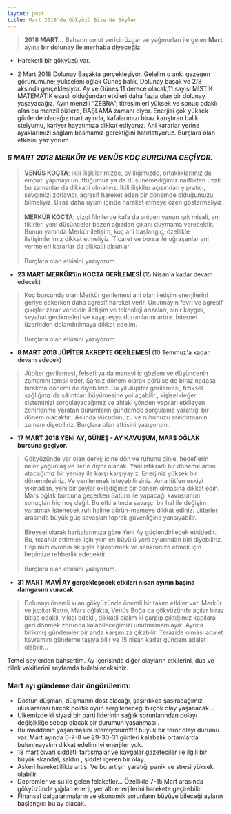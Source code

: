 ```yaml
---
layout: post
title: Mart 2018'de Gökyüzü Bize Ne Söyler
---
```


>**2018 MART…**
Baharın umut verici rüzgar ve yağmurları ile gelen **Mart** ayına **bir dolunay ile merhaba diyeceğiz**.

* Hareketli bir gökyüzü var.

* 2 Mart 2018 Dolunay Başakta gerçekleşiyor. Gelelim o anki gezegen görünümüne; yükseleni oğlak Güneş balık, Dolunay başak ve 2/8 aksında gerçekleşiyor. Ay ve Güneş 11 derece olacak,11 sayısı MİSTİK MATEMATİK esaslı olduğundan etkileri daha fazla olan bir dolunay yaşayacağız. Ayın menzili “ZEBRA”; titreşimleri yüksek ve sonuç odaklı olan bu menzil bizlere, BAŞLAMA zamanı diyor. Enerjisi çok yüksek günlerde olacağız mart ayında, kafalarımızı biraz karıştıran balık stelyumu, kariyer hayatımıza dikkat ediyoruz. Ani kararlar yerine ayaklarımızı sağlam basmamız gerektiğini hatırlatıyoruz. Burçlara olan etkisini yazıyorum.

### *6 MART 2018 MERKÜR VE VENÜS KOÇ BURCUNA GEÇİYOR.*
>  **VENÜS KOÇTA**; ikili İlişkilerimizde, evliliğimizde, ortaklıklarımız da empati yapmayı unuttuğumuz ya da düşünemediğimiz naiflikten uzak bu zamanlar da dikkatli olmalıyız. İkili ilişkiler açısından yıpratıcı, sevgimizi zorlayıcı, agresif hareket eden bir dönemde olduğumuzu bilmeliyiz. Biraz daha uyum içinde hareket etmeye özen göstermeliyiz.<br><br>
>  **MERKÜR KOÇTA**; çizgi filmlerde kafa da aniden yanan ışık misali, ani fikirler, yeni düşünceler bazen ağızdan çıkanı duymama verecektir. Bunun yanında Merkür iletişim, koç ani başlangıç; özellikle iletişimlerimiz dikkat etmeliyiz. Ticaret ve borsa ile uğraşanlar ani vermeleri kararlar da dikkatli olsunlar.<br><br>
> Burçlara olan etkisini yazıyorum.

* **23 MART MERKÜR’ün KOÇTA GERİLEMESİ** (15 Nisan'a kadar devam edecek)

>Koç burcunda olan Merkür gerilemesi ani olan iletişim enerjilerini geriye çekerken daha agresif hareket verir. Unutmayın fevri ve agresif çıkışlar zarar vericidir. iletişim ve teknoloji arızaları, sinir kaygısı, seyahat gecikmeleri ve kayıp eşya durumlarını artırır. İnternet üzerinden dolandırılmaya dikkat edelim.<br><br>
Burçlara olan etkisini yazıyorum.

* **8 MART 2018 JÜPİTER AKREPTE GERİLEMESİ** (10 Temmuz'a kadar devam edecek)

>Jüpiter gerilemesi, felsefi ya da manevi iç gözlem ve düşüncenin zamanını temsil eder. Şansız dönem olarak görülse de biraz nadasa bırakma dönemi de diyebiliriz. Bu yıl Jüpiter gerilemesi, fiziksel sağlığınız da sıkıntıları büyümesine yol açabilir., kişisel değer sisteminizi sorgulayacağımız ve ahlaki yönden yapıları etkileyen zehirlenme yaratan durumların gündemde sorgulama yarattığı bir dönem olacaktır.. Aslında vücudunuzu ve ruhunuzu arındırmanın zamanı diyebiliriz.
Burçlara olan etkisini yazıyorum.

* **17 MART 2018 YENİ AY, GÜNEŞ - AY KAVUŞUM, MARS OĞLAK burcuna geçiyor.**

>Gökyüzünde var olan derki; içine dön ve ruhunu dinle, hedeflerin neler yoğunlaş ve ilerle diyor olacak. Yani istikrarlı bir döneme adım atacağımız bir yeniay ile karşı karşıyayız. Enerjiniz yüksek bir dönemdesiniz. Ve yenilenmek isteyebilirsiniz. Ama lütfen eskiyi yıkmadan, yeni bir şeyler eklediğiniz bir dönem olmasına dikkat edin. Mars oğlak burcuna geçerken Satürn ile yapacağı kavuşumun sonuçları hiç hoş değil. Bu etki altında savaşçı bir hal ile değişim yaratmak istenecek ruh haline bürün-memeye dikkat ediniz. Liderler arasında büyük güç savaşları toprak güvenliğine yansıyabilir.<br><br>
Bireysel olarak haritalarımıza göre Yeni Ay güçlendirilecek etkidedir. Bu, tezahür ettirmek için yılın en büyülü yeni aylarından biri diyebiliriz. Hepimizi evrenin akışıyla eşleştirmek ve senkronize etmek için hepimize rehberlik edecektir.<br><br>
Burçlara olan etkisini yazıyorum.

* **31 MART MAVİ AY gerçekleşecek etkileri nisan ayının başına damgasını vuracak**

>Dolunayı önemli kılan gökyüzünde önemli bir takım etkiler var. Merkür ve jupiter Retro, Mars oğlakta, Venüs Boğa da gökyüzünde açılar biraz bitişe odaklı, yıkıcı odaklı, dikkatli olalım ki çarpıp çıktığımız kapılara geri dönmek zorunda kalabileceğimizi unutmamamlayız. Ayrıca birikmiş gündemler bir anda karşımıza çıkabilir. Terazide olması adalet kavramını gündeme taşıya bilir ve 15 nisan kadar gündem adalet olabilir…

Temel şeylerden bahsettim. Ay içerisinde diğer olayların etkilerini, dua ve dilek vakitlerini sayfamda bulabileceksiniz.

### Mart ayı gündeme dair öngörülerim:
* Dostun düşman, düşmanın dost olacağı, şaşırdıkça şaşıracağımız uluslararası birçok politik oyun sergileneceği birçok olay yaşanacak…
* Ülkemizde ki siyasi bir parti liderinin sağlık sorunlarından dolayı değişikliğe sebep olacak bir durumun yaşanması..
* Bu maddenin yaşanmasını istemiyorum!!!!! büyük bir terör olayı durumu var. Mart ayında 6-7-8 ve 29-30-31 günleri kalabalık ortamlarda bulunmayalım dikkat edelim iyi enerjiler yok.
* 18 mart civari şiddetli tartışmalar ve kavgalar gazeteciler ile ilgili bir büyük skandal, saldırı , şiddet içeren bir olay..
* Askeri hareketlilikte artış. Ve bu artışın yaratığı panik ve stresi yüksek olabilir.
* Depremler ve su ile gelen felaketler… Özellikle 7-15 Mart arasında gökyüzünde yığılan enerji, yer altı enerjilerini harekete geçirebilir.
* Finansal dalgalanmaların ve ekonomik sorunların büyüye bileceği ayların başlangıcı bu ay olacak.